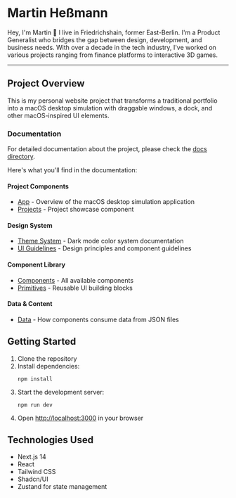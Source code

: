 # Martin Heßmann

Hey, I'm Martin 👋 I live in Friedrichshain, former East-Berlin. I'm a Product Generalist who bridges the gap between design, development, and business needs. With over a decade in the tech industry, I've worked on various projects ranging from finance platforms to interactive 3D games.

---

## Project Overview

This is my personal website project that transforms a traditional portfolio into a macOS desktop simulation with draggable windows, a dock, and other macOS-inspired UI elements.

### Documentation

For detailed documentation about the project, please check the [docs directory](docs/README.md).

Here's what you'll find in the documentation:

#### Project Components
- [App](docs/app.md) - Overview of the macOS desktop simulation application
- [Projects](docs/projects.md) - Project showcase component

#### Design System
- [Theme System](docs/theme.md) - Dark mode color system documentation
- [UI Guidelines](docs/ui-guidelines.md) - Design principles and component guidelines

#### Component Library
- [Components](docs/components.md) - All available components
- [Primitives](docs/primitives.md) - Reusable UI building blocks

#### Data & Content
- [Data](docs/data.md) - How components consume data from JSON files

## Getting Started

1. Clone the repository
2. Install dependencies:
   ```
   npm install
   ```
3. Start the development server:
   ```
   npm run dev
   ```
4. Open [http://localhost:3000](http://localhost:3000) in your browser

## Technologies Used

- Next.js 14
- React
- Tailwind CSS
- Shadcn/UI
- Zustand for state management
